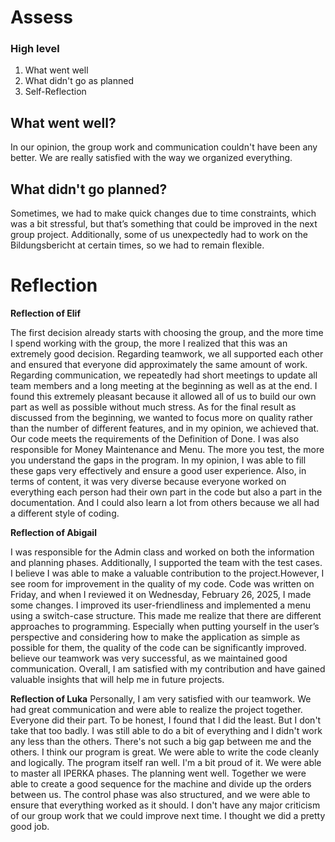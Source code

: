 # Assess

### High level
1. What went well
2. What didn't go as planned
3. Self-Reflection


## What went well?
In our opinion, the group work and communication couldn't have been any better. We are really satisfied with the way we organized everything.

## What didn't go planned?

Sometimes, we had to make quick changes due to time constraints, which was a bit stressful, but that’s something that could be improved in the next group project. Additionally, some of us unexpectedly had to work on the Bildungsbericht at certain times, so we had to remain flexible.


# Reflection


**Reflection of Elif**

The first decision already starts with choosing the group, and the more time I spend working with the group, the more I realized that this was an extremely good decision. Regarding teamwork, we all supported each other and ensured that everyone did approximately the same amount of work. Regarding communication, we repeatedly had short meetings to update all team members and a long meeting at the beginning as well as at the end. I found this extremely pleasant because it allowed all of us to build our own part as well as possible without much stress. As for the final result as discussed from the beginning, we wanted to focus more on quality rather than the number of different features, and in my opinion, we achieved that. Our code meets the requirements of the Definition of Done. I was also responsible for Money Maintenance and Menu. The more you test, the more you understand the gaps in the program. In my opinion, I was able to fill these gaps very effectively and ensure a good user experience. Also, in terms of content, it was very diverse because everyone worked on everything each person had their own part in the code but also a part in the documentation. And I could also learn a lot from others because we all had a different style of coding.

**Reflection of Abigail**

I was responsible for the Admin class and worked on both the information and planning phases. Additionally, I supported the team with the test cases. I believe I was able to make a valuable contribution to the project.However, I see room for improvement in the quality of my code. Code was written on Friday, and when I reviewed it on Wednesday, February 26, 2025, I made some changes. I improved its user-friendliness and implemented a menu using a switch-case structure. This made me realize that there are different approaches to programming. Especially when putting yourself in the user’s perspective and considering how to make the application as simple as possible for them, the quality of the code can be significantly improved. believe our teamwork was very successful, as we maintained good communication. Overall, I am satisfied with my contribution and have gained valuable insights that will help me in future projects.

**Reflection of Luka**
Personally, I am very satisfied with our teamwork. We had great communication and were able to realize the project together. Everyone did their part. To be honest, I found that I did the least. But I don't take that too badly. I was still able to do a bit of everything and I didn't work any less than the others. There's not such a big gap between me and the others. I think our program is great. We were able to write the code cleanly and logically. The program itself ran well. I'm a bit proud of it.
We were able to master all IPERKA phases. The planning went well. Together we were able to create a good sequence for the machine and divide up the orders between us. The control phase was also structured, and we were able to ensure that everything worked as it should. I don't have any major criticism of our group work that we could improve next time. I thought we did a pretty good job.
 



